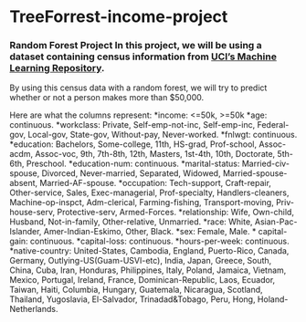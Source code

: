 # TreeForrest-income-project
### Random Forest Project  In this project, we will be using a dataset containing census information from [UCI’s Machine Learning Repository](https://archive.ics.uci.edu/ml/datasets/census+income). 

By using this census data with a random forest, we will try to predict whether or not a person makes more than $50,000.  

Here are what the columns represent:
*income: <=50k, >=50k
*age: continuous. 
*workclass: Private, Self-emp-not-inc, Self-emp-inc, Federal-gov, Local-gov, State-gov, Without-pay, Never-worked. 
*fnlwgt: continuous. 
*education: Bachelors, Some-college, 11th, HS-grad, Prof-school, Assoc-acdm, Assoc-voc, 9th, 7th-8th, 12th, Masters, 1st-4th, 10th, Doctorate, 5th-6th, Preschool. 
*education-num: continuous. 
*marital-status: Married-civ-spouse, Divorced, Never-married, Separated, Widowed, Married-spouse-absent, Married-AF-spouse. 
*occupation: Tech-support, Craft-repair, Other-service, Sales, Exec-managerial, Prof-specialty, Handlers-cleaners, Machine-op-inspct, Adm-clerical, Farming-fishing, Transport-moving, Priv-house-serv, Protective-serv, Armed-Forces. 
*relationship: Wife, Own-child, Husband, Not-in-family, Other-relative, Unmarried. 
*race: White, Asian-Pac-Islander, Amer-Indian-Eskimo, Other, Black. 
*sex: Female, Male. * capital-gain: continuous. 
*capital-loss: continuous. 
*hours-per-week: continuous. 
*native-country: United-States, Cambodia, England, Puerto-Rico, Canada, Germany, Outlying-US(Guam-USVI-etc), India, Japan, Greece, South, China, Cuba, Iran, Honduras, Philippines, Italy, Poland, Jamaica, Vietnam, Mexico, Portugal, Ireland, France, Dominican-Republic, Laos, Ecuador, Taiwan, Haiti, Columbia, Hungary, Guatemala, Nicaragua, Scotland, Thailand, Yugoslavia, El-Salvador, Trinadad&amp;Tobago, Peru, Hong, Holand-Netherlands.
